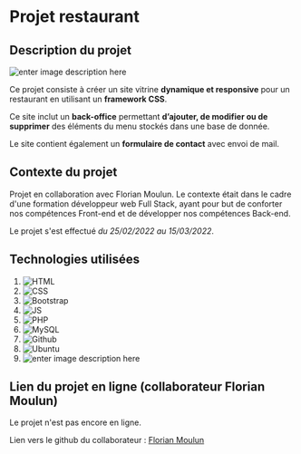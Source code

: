 ﻿# Projet restaurant

## Description du projet

![enter image description here](https://adriens1010.promo-106.codeur.online/images/restaurant-fa_ms.svg)

Ce projet consiste à créer un site vitrine **dynamique et responsive** pour un restaurant en utilisant un **framework CSS**. 

Ce site inclut un **back-office** permettant **d’ajouter, de modifier ou de supprimer** des éléments du menu stockés dans une base de donnée. 

Le site contient également un **formulaire de contact** avec envoi de mail.

## Contexte du projet

Projet en collaboration avec Florian Moulun. Le contexte était dans le cadre d'une formation développeur web Full Stack, ayant pour but de conforter nos compétences Front-end et de développer nos compétences Back-end. 

Le projet s'est effectué *du 25/02/2022 au 15/03/2022*.


##  Technologies utilisées

1. ![HTML](https://img.shields.io/badge/HTML5-E34F26?style=for-the-badge&logo=html5&logoColor=white)
2. ![CSS](https://img.shields.io/badge/CSS3-1572B6?style=for-the-badge&logo=css3&logoColor=white)
3. ![Bootstrap](https://img.shields.io/badge/Bootstrap-563D7C?style=for-the-badge&logo=bootstrap&logoColor=white)
4. ![JS](https://img.shields.io/badge/JavaScript-323330?style=for-the-badge&logo=javascript&logoColor=F7DF1E)
5. ![PHP](https://img.shields.io/badge/PHP-777BB4?style=for-the-badge&logo=php&logoColor=white)
6. ![MySQL](https://img.shields.io/badge/MySQL-00000F?style=for-the-badge&logo=mysql&logoColor=white)
7. ![Github](https://img.shields.io/badge/GitHub-100000?style=for-the-badge&logo=github&logoColor=white)
8. ![Ubuntu](https://img.shields.io/badge/Ubuntu-E95420?style=for-the-badge&logo=ubuntu&logoColor=white)
9. ![enter image description here](https://adriens1010.promo-106.codeur.online/images/made-with-figma.svg)

## Lien du projet en ligne (collaborateur Florian Moulun)

Le projet n'est pas encore en ligne.

Lien vers le github du collaborateur : [Florian Moulun](https://github.com/FlorianMoulun?target=_blank)

